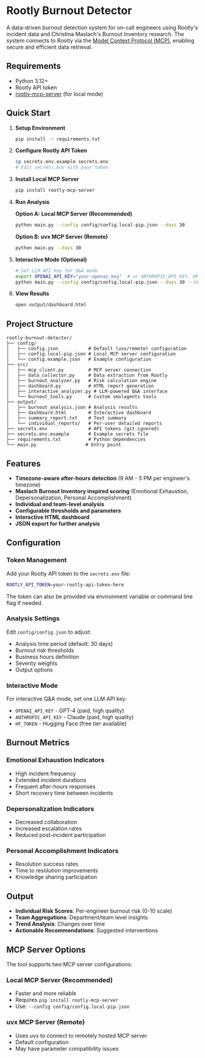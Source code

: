 # Rootly Burnout Detector

A data-driven burnout detection system for on-call engineers using Rootly's incident data and Christina Maslach's Burnout Inventory research. The system connects to Rootly via the [Model Context Protocol (MCP)](https://github.com/Rootly-AI-Labs/Rootly-MCP-server/tree/main), enabling secure and efficient data retrieval.

## Requirements

- Python 3.12+
- Rootly API token
- [rootly-mcp-server](https://github.com/Rootly-AI-Labs/Rootly-MCP-server/tree/main) (for local mode)

## Quick Start

1. **Setup Environment**
   ```bash
   pip install -r requirements.txt
   ```

2. **Configure Rootly API Token**
   ```bash
   cp secrets.env.example secrets.env
   # Edit secrets.env with your token
   ```

3. **Install Local MCP Server**
   ```bash
   pip install rootly-mcp-server
   ```

4. **Run Analysis**
   
   **Option A: Local MCP Server (Recommended)**
   ```bash
   python main.py --config config/config.local-pip.json --days 30
   ```
   
   **Option B: uvx MCP Server (Remote)**
   ```bash
   python main.py --days 30
   ```

5. **Interactive Mode (Optional)**
   ```bash
   # Set LLM API key for Q&A mode
   export OPENAI_API_KEY="your-openai-key"  # or ANTHROPIC_API_KEY, HF_TOKEN
   python main.py --config config/config.local-pip.json --days 30 --interactive
   ```

6. **View Results**
   ```bash
   open output/dashboard.html
   ```

## Project Structure

```
rootly-burnout-detector/
├── config/
│   ├── config.json           # Default (uvx/remote) configuration
│   ├── config.local-pip.json # Local MCP server configuration
│   └── config.example.json   # Example configuration
├── src/
│   ├── mcp_client.py         # MCP server connection
│   ├── data_collector.py     # Data extraction from Rootly
│   ├── burnout_analyzer.py   # Risk calculation engine
│   ├── dashboard.py          # HTML report generation
│   ├── interactive_analyzer.py # LLM-powered Q&A interface
│   └── burnout_tools.py      # Custom smolagents tools
├── output/
│   ├── burnout_analysis.json # Analysis results
│   ├── dashboard.html        # Interactive dashboard
│   ├── summary_report.txt    # Text summary
│   └── individual_reports/   # Per-user detailed reports
├── secrets.env               # API tokens (git-ignored)
├── secrets.env.example       # Example secrets file
├── requirements.txt          # Python dependencies
└── main.py                  # Entry point
```

## Features

- **Timezone-aware after-hours detection** (9 AM - 5 PM per engineer's timezone)
- **Maslach Burnout Inventory inspired scoring** (Emotional Exhaustion, Depersonalization, Personal Accomplishment)
- **Individual and team-level analysis**
- **Configurable thresholds and parameters**
- **Interactive HTML dashboard**
- **JSON export for further analysis**

## Configuration

### Token Management

Add your Rootly API token to the `secrets.env` file:
```bash
ROOTLY_API_TOKEN=your-rootly-api-token-here
```

The token can also be provided via environment variable or command line flag if needed.

### Analysis Settings

Edit `config/config.json` to adjust:
- Analysis time period (default: 30 days)
- Burnout risk thresholds
- Business hours definition
- Severity weights
- Output options

### Interactive Mode

For interactive Q&A mode, set one LLM API key:
- `OPENAI_API_KEY` - GPT-4 (paid, high quality)
- `ANTHROPIC_API_KEY` - Claude (paid, high quality)  
- `HF_TOKEN` - Hugging Face (free tier available)

## Burnout Metrics

### Emotional Exhaustion Indicators
- High incident frequency
- Extended incident durations  
- Frequent after-hours responses
- Short recovery time between incidents

### Depersonalization Indicators
- Decreased collaboration
- Increased escalation rates
- Reduced post-incident participation

### Personal Accomplishment Indicators
- Resolution success rates
- Time to resolution improvements
- Knowledge sharing participation

## Output

- **Individual Risk Scores**: Per-engineer burnout risk (0-10 scale)
- **Team Aggregations**: Department/team level insights
- **Trend Analysis**: Changes over time
- **Actionable Recommendations**: Suggested interventions

## MCP Server Options

The tool supports two MCP server configurations:

### Local MCP Server (Recommended)
- Faster and more reliable
- Requires `pip install rootly-mcp-server`
- Use: `--config config/config.local-pip.json`

### uvx MCP Server (Remote)
- Uses uvx to connect to remotely hosted MCP server
- Default configuration
- May have parameter compatibility issues